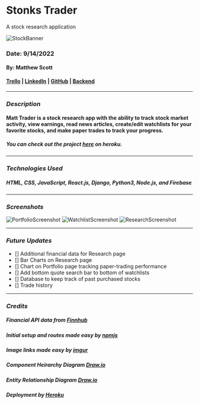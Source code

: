 # Stonks Trader

A stock research application

![StockBanner](https://i.imgur.com/KSIzowt.jpg)

### Date: 9/14/2022

#### By: Matthew Scott

#### [Trello](https://trello.com/b/xFQzgvSQ/stonkstrader) | [LinkedIn](https://www.linkedin.com/in/matthew-scott95/) | [GitHub](https://github.com/gr8tscott) | [Backend](https://github.com/gr8tscott/Stonks-Trader-Backend)

---

### **_Description_**

#### Matt Trader is a stock research app with the ability to track stock market activity, view earnings, read news articles, create/edit watchlists for your favorite stocks, and make paper trades to track your progress.


##### You can check out the project [here](https://weebmanga.herokuapp.com/) on heroku.

---

### **_Technologies Used_**

##### HTML, CSS, JavaScript, React.js, Django, Python3, Node.js, and Firebase

---

### **_Screenshots_**

![PortfolioScreenshot](https://i.imgur.com/upKuRHo.png)
![WatchlistScreenshot](https://i.imgur.com/68vQHAS.png)
![ResearchScreenshot](https://i.imgur.com/kq3cXZm.png)

---

### **_Future Updates_**

- [] Additional financial data for Research page
- [] Bar Charts on Research page
- [] Chart on Portfolio page tracking paper-trading performance
- [] Add bottom quote search bar to bottom of watchlists
- [] Database to keep track of past purchased stocks
- [] Trade history

---

### **_Credits_**

##### Financial API data from [Finnhub](https://finnhub.io/docs/api/quote)

##### Initial setup and routes made easy by [npmjs](https://www.npmjs.com/package/finnhub)

##### Image links made easy by [imgur](https://imgur.com/)

##### Component Heirarchy Diagram [Draw.io](https://app.diagrams.net/)

##### Entity Relationship Diagram [Draw.io](https://app.diagrams.net/)

##### Deployment by [Heroku](https://dashboard.heroku.com/) 
